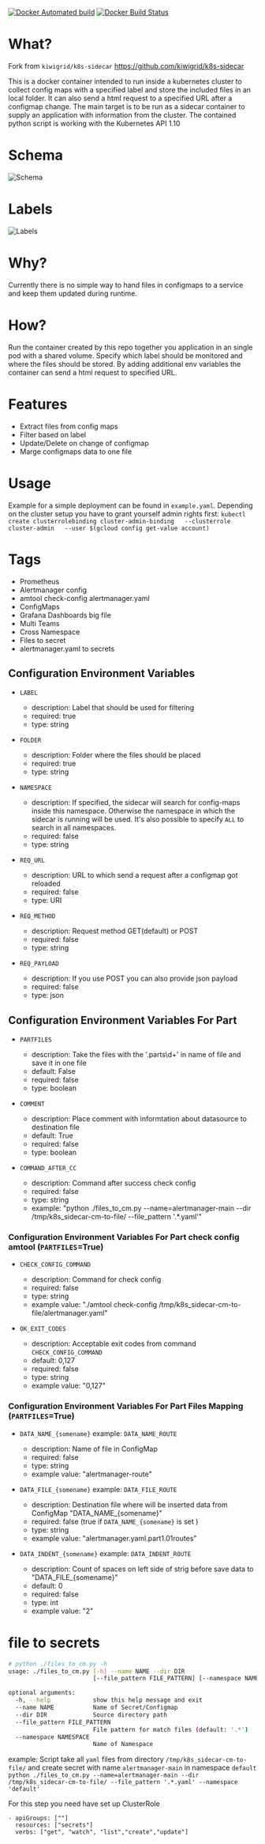 [![Docker Automated build](https://img.shields.io/docker/automated/sysincz/k8s-sidecar-cm-to-file.svg)](https://hub.docker.com/r/sysincz/k8s-sidecar-cm-to-file/)
[![Docker Build Status](https://img.shields.io/docker/build/sysincz/k8s-sidecar-cm-to-file.svg)](https://hub.docker.com/r/sysincz/k8s-sidecar-cm-to-file/)



# What?
Fork from `kiwigrid/k8s-sidecar` https://github.com/kiwigrid/k8s-sidecar

This is a docker container intended to run inside a kubernetes cluster to collect config maps with a specified label and store the included files in an local folder. It can also send a html request to a specified URL after a configmap change. The main target is to be run as a sidecar container to supply an application with information from the cluster. The contained python script is working with the Kubernetes API 1.10

# Schema
![Schema](https://raw.githubusercontent.com/sysincz/k8s-sidecar-cm-to-file/master/img/k8s-sidecar-cm-to-file-schema.png)


# Labels
![Labels](https://raw.githubusercontent.com/sysincz/k8s-sidecar-cm-to-file/master/img/k8s-sidecar-cm-to-file-labels.png)

# Why?

Currently there is no simple way to hand files in configmaps to a service and keep them updated during runtime.

# How?

Run the container created by this repo together you application in an single pod with a shared volume. Specify which label should be monitored and where the files should be stored.
By adding additional env variables the container can send a html request to specified URL.

# Features

- Extract files from config maps
- Filter based on label
- Update/Delete on change of configmap
- Marge configmaps data to one file

# Usage

Example for a simple deployment can be found in `example.yaml`. Depending on the cluster setup you have to grant yourself admin rights first: `kubectl create clusterrolebinding cluster-admin-binding   --clusterrole cluster-admin   --user $(gcloud config get-value account)`

# Tags
- Prometheus
- Alertmanager config 
- amtool check-config alertmanager.yaml
- ConfigMaps
- Grafana Dashboards big file
- Multi Teams 
- Cross Namespace
- Files to secret
- alertmanager.yaml to secrets

## Configuration Environment Variables

- `LABEL` 
  - description: Label that should be used for filtering
  - required: true
  - type: string

- `FOLDER`
  - description: Folder where the files should be placed
  - required: true
  - type: string

- `NAMESPACE`
  - description: If specified, the sidecar will search for config-maps inside this namespace. Otherwise the namespace in which the sidecar is running will be used. It's also possible to specify `ALL` to search in all namespaces.
  - required: false
  - type: string

- `REQ_URL`
  - description: URL to which send a request after a configmap got reloaded
  - required: false
  - type: URI

- `REQ_METHOD`
  - description: Request method GET(default) or POST
  - required: false
  - type: string

- `REQ_PAYLOAD`
  - description: If you use POST you can also provide json payload
  - required: false
  - type: json

## Configuration Environment Variables For Part
- `PARTFILES`
  - description: Take the files with the '.parts\d+' in name of file and save it in one file
  - default: False
  - required: false
  - type: boolean

- `COMMENT`
  - description: Place comment with informtation about datasource to destination file  
  - default: True
  - required: false
  - type: boolean

- `COMMAND_AFTER_CC`
  - description: Command after success check config   
  - required: false
  - type: string
  - example: "python ./files_to_cm.py --name=alertmanager-main --dir /tmp/k8s_sidecar-cm-to-file/ --file_pattern '.*.yaml'"

 ### Configuration Environment Variables For Part check config amtool (`PARTFILES`=True)
- `CHECK_CONFIG_COMMAND`
  - description: Command for check config
  - required: false
  - type: string
  - example value: "./amtool check-config /tmp/k8s_sidecar-cm-to-file/alertmanager.yaml"

- `OK_EXIT_CODES`
  - description: Acceptable exit codes from command `CHECK_CONFIG_COMMAND`
  - default: 0,127
  - required: false
  - type: string
  - example value:  "0,127"

### Configuration Environment Variables For Part Files Mapping (`PARTFILES`=True)
- `DATA_NAME_{somename}`  example: `DATA_NAME_ROUTE`
  - description: Name of file in ConfigMap 
  - required: false
  - type: string
  - example value: "alertmanager-route"

- `DATA_FILE_{somename}`  example: `DATA_FILE_ROUTE`
  - description: Destination file where will be inserted data from ConfigMap "DATA_NAME_{somename}"
  - required: false (true if `DATA_NAME_{somename}` is set )
  - type: string
  - example value: "alertmanager.yaml.part1.01routes"

- `DATA_INDENT_{somename}`  example: `DATA_INDENT_ROUTE`
  - description: Count of spaces on left side of strig before save data to "DATA_FILE_{somename}"
  - default: 0
  - required: false
  - type: int
  - example value: "2"


# file to secrets
```bash
# python ./files_to_cm.py -h
usage: ./files_to_cm.py [-h] --name NAME --dir DIR
                        [--file_pattern FILE_PATTERN] [--namespace NAMESPACE]

optional arguments:
  -h, --help            show this help message and exit
  --name NAME           Name of Secret/Configmap
  --dir DIR             Source directory path
  --file_pattern FILE_PATTERN
                        File pattern for match files (default: '.*')
  --namespace NAMESPACE
                        Name of Namespace

```
example:
Script take all `yaml` files from directory `/tmp/k8s_sidecar-cm-to-file/` and create secret with name `alertmanager-main` in namespace `default`
`
python ./files_to_cm.py --name=alertmanager-main --dir /tmp/k8s_sidecar-cm-to-file/ --file_pattern '.*.yaml' --namespace 'default'
`

For this step you need have set up ClusterRole
```
- apiGroups: [""]
  resources: ["secrets"]
  verbs: ["get", "watch", "list","create","update"]
```
